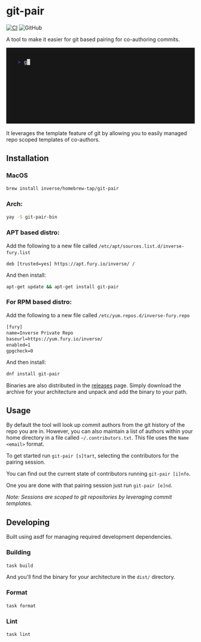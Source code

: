# git-pair

[![CI](https://github.com/inverse/git-pair/actions/workflows/ci.yml/badge.svg)](https://github.com/inverse/git-pair/actions/workflows/ci.yml)
![GitHub](https://img.shields.io/github/license/inverse/git-pair)

A tool to make it easier for git based pairing for co-authoring commits.

![Demo](./resources/demo.gif)

It leverages the template feature of git by allowing you to easily managed repo scoped templates of co-authors.

## Installation

### MacOS
```bash
brew install inverse/homebrew-tap/git-pair
```

### Arch:
```bash
yay -S git-pair-bin
```

###  APT based distro:

Add the following to a new file called `/etc/apt/sources.list.d/inverse-fury.list`

 ```
 deb [trusted=yes] https://apt.fury.io/inverse/ /
```

And then install:

```bash
apt-get update && apt-get install git-pair
```

### For RPM based distro:

Add the following to a new file called `/etc/yum.repos.d/inverse-fury.repo`

```
[fury]
name=Inverse Private Repo
baseurl=https://yum.fury.io/inverse/
enabled=1
gpgcheck=0
```

And then install:

```bash
dnf install git-pair
```

Binaries are also distributed in the [releases](https://github.com/inverse/git-pair/releases) page. Simply download the archive for your architecture and unpack and add the binary to your path.

## Usage

By default the tool will look up commit authors from the git history of the repo you are in. However, you can also maintain a list of authors within your home
directory in a file called `~/.contributors.txt`. This file uses the `Name <email>` format.

To get started run `git-pair [s]tart`, selecting the contributors for the pairing session.

You can find out the current state of contributors running `git-pair [i]nfo`.

One you are done with that pairing session just run `git-pair [e]nd`.

_Note: Sessions are scoped to git repositories by leveraging commit templates._

## Developing

Built using asdf for managing required development dependencies.

### Building

```bash
task build
```

And you'll find the binary for your architecture in the `dist/` directory.

### Format

```bash
task format
```

### Lint

```bash
task lint
```
